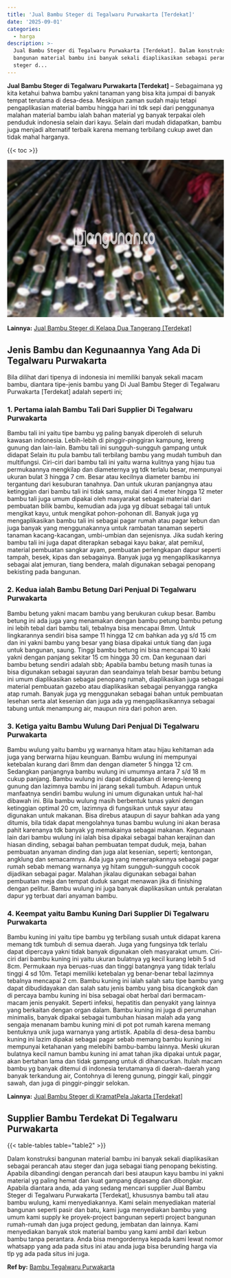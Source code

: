 ```yaml
---
title: 'Jual Bambu Steger di Tegalwaru Purwakarta [Terdekat]'
date: '2025-09-01'
categories:
  - harga
description: >-
  Jual Bambu Steger di Tegalwaru Purwakarta [Terdekat]. Dalam konstruksi
  bangunan material bambu ini banyak sekali diaplikasikan sebagai perancah atau
  steger d...
---
```


**Jual Bambu Steger di Tegalwaru Purwakarta \[Terdekat\]** – Sebagaimana yg kita ketahui bahwa bambu yakni tanaman yang bisa kita jumpai di banyak tempat terutama di desa-desa. Meskipun zaman sudah maju tetapi pengaplikasian material bambu hingga hari ini tdk sepi dari penggunanya malahan material bambu ialah bahan material yg banyak terpakai oleh penduduk indonesia selain dari kayu. Selain dari mudah didapatkan, bambu juga menjadi alternatif terbaik karena memang terbilang cukup awet dan tidak mahal harganya.

{{< toc >}}

![Jual Bambu Steger di Tegalwaru Purwakarta [Terdekat]](/images/jual-bambu-tali-21.png)

**Lainnya:** [Jual Bambu Steger di Kelapa Dua Tangerang \[Terdekat\]](https://bambu.bangunan.co/jual-bambu-steger-di-kelapa-dua-tangerang-terdekat/)

## Jenis Bambu dan Kegunaannya Yang Ada Di Tegalwaru Purwakarta

Bila dilihat dari tipenya di indonesia ini memiliki banyak sekali macam bambu, diantara tipe-jenis bambu yang Di Jual Bambu Steger di Tegalwaru Purwakarta \[Terdekat\] adalah seperti ini;

### 1\. Pertama ialah Bambu Tali Dari Supplier Di Tegalwaru Purwakarta

Bambu tali ini yaitu tipe bambu yg paling banyak diperoleh di seluruh kawasan indonesia. Lebih-lebih di pinggir-pinggiran kampung, lereng gunung dan lain-lain. Bambu tali ini sungguh-sungguh gampang untuk didapat Selain itu pula bambu tali terbilang bambu yang mudah tumbuh dan multifungsi. Ciri-ciri dari bambu tali ini yaitu warna kulitnya yang hijau tua permukaannya mengkilap dan diameternya yg tdk terlalu besar, mempunyai ukuran bulat 3 hingga 7 cm. Besar atau kecilnya diameter bambu ini tergantung dari kesuburan tanahnya. Dan untuk ukuran panjangnya atau ketinggian dari bambu tali ini tidak sama, mulai dari 4 meter hingga 12 meter bambu tali juga umum dipakai oleh masyarakat sebagai material dari pembuatan bilik bambu, kemudian ada juga yg dibuat sebagai tali untuk mengikat kayu, untuk mengikat pohon-pohonan dll. Banyak juga yg mengaplikasikan bambu tali ini sebagai pagar rumah atau pagar kebun dan juga banyak yang menggunakannya untuk rambatan tanaman seperti tanaman kacang-kacangan, umbi-umbian dan sejenisnya. Jika sudah kering bambu tali ini juga dapat diterapkan sebagai kayu bakar, alat pemikul, material pembuatan sangkar ayam, pembuatan perlengkapan dapur seperti tampah, besek, kipas dan sebagainya. Banyak juga yg mengaplikasikannya sebagai alat jemuran, tiang bendera, malah digunakan sebagai penopang bekisting pada bangunan.

### 2\. Kedua ialah Bambu Betung Dari Penjual Di Tegalwaru Purwakarta

Bambu betung yakni macam bambu yang berukuran cukup besar. Bambu betung ini ada juga yang menamakan dengan bambu petung bambu petung ini lebih tebal dari bambu tali, tebalnya bisa mencapai 8mm. Untuk lingkarannya sendiri bisa sampe 11 hingga 12 cm bahkan ada yg s/d 15 cm dan ini yakni bambu yang besar yang biasa dipakai untuk tiang dan juga untuk bangunan, saung. Tinggi bambu betung ini bisa mencapai 10 kaki yakni dengan panjang sekitar 15 cm hingga 30 cm. Dan kegunaan dari bambu betung sendiri adalah sbb; Apabila bambu betung masih tunas ia bisa digunakan sebagai sayuran dan seandainya telah besar bambu betung ini umum diaplikasikan sebagai penopang rumah, diaplikasikan juga sebagai material pembuatan gazebo atau diaplikasikan sebagai penyangga rangka atap rumah. Banyak juga yg menggunakan sebagai bahan untuk pembuatan lesehan serta alat kesenian dan juga ada yg mengaplikasikannya sebagai tabung untuk menampung air, maupun nira dari pohon aren.

### 3\. Ketiga yaitu Bambu Wulung Dari Penjual Di Tegalwaru Purwakarta

Bambu wulung yaitu bambu yg warnanya hitam atau hijau kehitaman ada juga yang berwarna hijau keunguan. Bambu wulung ini mempunyai ketebalan kurang dari 8mm dan dengan diameter 5 hingga 12 cm. Sedangkan panjangnya bambu wulung ini umumnya antara 7 s/d 18 m cukup panjang. Bambu wulung ini dapat didapatkan di lereng-lereng gunung dan lazimnya bambu ini jarang sekali tumbuh. Adapun untuk manfaatnya sendiri bambu wulung ini umum digunakan untuk hal-hal dibawah ini. Bila bambu wulung masih berbentuk tunas yakni dengan ketinggian optimal 20 cm, lazimnya di fungsikan untuk sayur atau digunakan untuk makanan. Bisa direbus ataupun di sayur bahkan ada yang ditumis, bila tidak dapat mengolahnya tunas bambu wulung ini akan berasa pahit karenanya tdk banyak yg memakainya sebagai makanan. Kegunaan lain dari bambu wulung ini ialah bisa dipakai sebagai bahan kerajinan dan hiasan dinding, sebagai bahan pembuatan tempat duduk, meja, bahan pembuatan anyaman dinding dan juga alat kesenian, seperti; kentongan, angklung dan semacamnya. Ada juga yang menerapkannya sebagai pagar rumah sebab memang warnanya yg hitam sungguh-sungguh cocok dijadikan sebagai pagar. Malahan jikalau digunakan sebagai bahan pembuatan meja dan tempat duduk sangat menawan jika di finishing dengan pelitur. Bambu wulung ini juga banyak diaplikasikan untuk peralatan dapur yg terbuat dari anyaman bambu.

### 4\. Keempat yaitu Bambu Kuning Dari Supplier Di Tegalwaru Purwakarta

Bambu kuning ini yaitu tipe bambu yg terbilang susah untuk didapat karena memang tdk tumbuh di semua daerah. Juga yang fungsinya tdk terlalu dapat dipercaya yakni tidak banyak digunakan oleh masyarakat umum. Ciri-ciri dari bambu kuning ini yaitu ukuran bulatnya yg kecil kurang lebih 5 sd 8cm. Permukaan nya beruas-ruas dan tinggi batangnya yang tidak terlalu tinggi 4 sd 10m. Tetapi memiliki ketebalan yg benar-benar tebal lazimnya tebalnya mencapai 2 cm. Bambu kuning ini ialah salah satu tipe bambu yang dapat dibudidayakan dan salah satu jenis bambu yang bisa dicangkok dan di percaya bambu kuning ini bisa sebagai obat herbal dari bermacam-macam jenis penyakit. Seperti infeksi, hepatitis dan penyakit yang lainnya yang berkaitan dengan organ dalam. Bambu kuning ini juga di perumahan minimalis, banyak dipakai sebagai tumbuhan hiasan malah ada yang sengaja menanam bambu kuning mini di pot pot rumah karena memang bentuknya unik juga warnanya yang artistik. Apabila di desa-desa bambu kuning ini lazim dipakai sebagai pagar sebab memang bambu kuning ini mempunyai ketahanan yang melebihi bambu-bambu lainnya. Meski ukuran bulatnya kecil namun bambu kuning ini amat tahan jika dipakai untuk pagar, akan bertahan lama dan tidak gampang untuk di dihancurkan. Itulah macam bambu yg banyak ditemui di indonesia terutamanya di daerah-daerah yang banyak terkandung air, Contohnya di lereng gunung, pinggir kali, pinggir sawah, dan juga di pinggir-pinggir selokan.

**Lainnya:** [Jual Bambu Steger di KramatPela Jakarta \[Terdekat\]](https://bambu.bangunan.co/jual-bambu-steger-di-kramatpela-jakarta-terdekat/)

## Supplier Bambu Terdekat Di Tegalwaru Purwakarta

{{< table-tables table="table2" >}}

Dalam konstruksi bangunan material bambu ini banyak sekali diaplikasikan sebagai perancah atau steger dan juga sebagai tiang penopang bekisting. Apabila dibandingi dengan perancah dari besi ataupun kayu bambu ini yakni material yg paling hemat dan kuat gampang dipasang dan dibongkar. Apabila diantara anda, ada yang sedang mencari supplier Jual Bambu Steger di Tegalwaru Purwakarta \[Terdekat\], khususnya bambu tali atau bambu wulung, kami menyediakannya. Kami selain menyediakan material bangunan seperti pasir dan batu, kami juga menyediakan bambu yang umum kami supply ke proyek-project bangunan seperti project bangunan rumah-rumah dan juga project gedung, jembatan dan lainnya. Kami menyediakan banyak stok material bambu yang kami ambil dari kebun bambu tanpa perantara. Anda bisa mengordernya kepada kami lewat nomor whatsapp yang ada pada situs ini atau anda juga bisa berunding harga via tlp yg ada pada situs ini juga.

**Ref by:** [Bambu Tegalwaru Purwakarta](https://id.wikipedia.org/wiki/Bambu)
